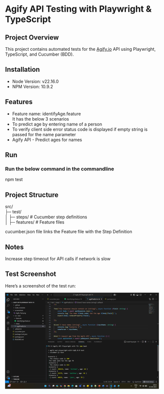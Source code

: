 # Agify API Testing with Playwright & TypeScript

## Project Overview
This project contains automated tests for the [Agify.io](https://agify.io) API using Playwright, TypeScript, and Cucumber (BDD).

## Installation 
- Node Version: v22.16.0
- NPM Version: 10.9.2

## Features
- Feature name: identifyAge.feature <br>
It has the below 3 scenarios <br>
- To predict age by entering name of a person
- To verify client side error status code is displayed
  if empty string is passed for the name parameter
- Agify API - Predict ages for names

## Run
### Run the below command in the commandline
npm test

## Project Structure
src/ <br>
 ├─ test/<br>
 │   ├─ steps/        # Cucumber step definitions <br>
 │   ├─ features/     # Feature files <br>

cucumber.json file links the Feature file with the Step Definition  

## Notes

Increase step timeout for API calls if network is slow

## Test Screenshot

Here’s a screenshot of the test run:

![Agify API Test Screenshot](screenshots/Agify-Test.png)